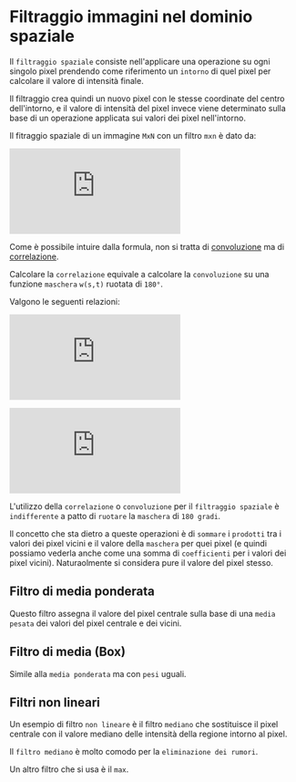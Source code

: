 # Filtraggio immagini nel dominio spaziale

Il `filtraggio spaziale` consiste nell'applicare una operazione su ogni singolo
pixel prendendo come riferimento un `intorno` di quel pixel per calcolare il valore di intensità finale.

Il filtraggio crea quindi un nuovo pixel con le stesse coordinate del centro
dell'intorno, e il valore di intensità del pixel invece viene determinato sulla
base di un operazione applicata sui valori dei pixel nell'intorno.

Il fitraggio spaziale di un immagine `MxN` con un filtro `mxn` è dato da:

![Spatial-Filter](http://latex.codecogs.com/gif.latex?g%28x%2Cy%29%20%3D%20%5Csum_%7Bs%20%3D-a%7D%5E%7Ba%7D%5Csum_%7Bt%3D-b%7D%5E%7Bb%7Dw%28s%2Ct%29f%28x&plus;s%2Cy&plus;t%29)

Come è possibile intuire dalla formula, non si tratta di
[convoluzione](conv_deconv.md) ma di [correlazione](https://en.wikipedia.org/wiki/Correlation).

Calcolare la `correlazione` equivale a calcolare la `convoluzione` su una
funzione `maschera` `w(s,t)` ruotata di `180°`.

Valgono le seguenti relazioni:

![Spatial-Corr](http://latex.codecogs.com/gif.latex?corr%28w%28x%2Cy%29%2Cf%28x%2Cy%29%29%20%3D%20%5Csum_%7Bs%20%3D-a%7D%5E%7Ba%7D%5Csum_%7Bt%3D-b%7D%5E%7Bb%7Dw%28s%2Ct%29f%28x&plus;s%2Cy&plus;t%29)

![Spatial-Conv](http://latex.codecogs.com/gif.latex?conv%28w%28x%2Cy%29%2Cf%28x%2Cy%29%29%20%3D%20%5Csum_%7Bs%20%3D-a%7D%5E%7Ba%7D%5Csum_%7Bt%3D-b%7D%5E%7Bb%7Dw%28s%2Ct%29f%28x-s%2Cy-t%29)

L'utilizzo della `correlazione` o `convoluzione` per il `filtraggio spaziale` è
`indifferente` a patto di `ruotare` la `maschera` di `180 gradi`.

Il concetto che sta dietro a queste operazioni è di `sommare` i `prodotti` tra i
valori dei pixel vicini e il valore della `maschera` per quei pixel (e quindi
possiamo vederla anche come una somma di `coefficienti` per i valori dei pixel
vicini). Naturaolmente si considera pure il valore del pixel stesso.

## Filtro di media ponderata

Questo filtro assegna il valore del pixel centrale sulla base di una `media
pesata` dei valori del pixel centrale e dei vicini.

## Filtro di media (Box)

Simile alla `media ponderata` ma con `pesi` uguali.

## Filtri non lineari

Un esempio di filtro `non lineare` è il filtro `mediano` che sostituisce il pixel centrale con il valore mediano delle intensità della regione intorno al pixel.

Il `filtro mediano` è molto comodo per la `eliminazione dei rumori`.

Un altro filtro che si usa è il `max`.
